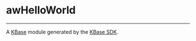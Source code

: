 
# awHelloWorld
---

A [KBase](https://kbase.us) module generated by the [KBase SDK](https://github.com/kbase/kb_sdk).


